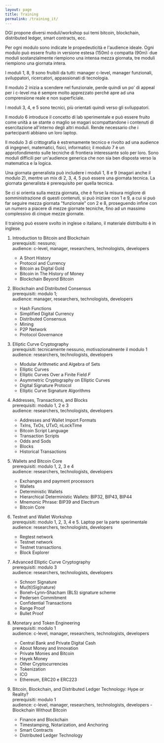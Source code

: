 ```yaml
---
layout: page
title: Training
permalink: /training_it/
---
```


DGI propone diversi moduli/workshop sui temi bitcoin, blockchain, distributed ledger, smart contracts, ecc.

Per ogni modulo sono indicate le propedeuticità e l'audience ideale. Ogni modulo può essere fruito in versione estesa (150m) o compatta (90m): due moduli sostanzialmente riempiono una intensa mezza giornata, tre moduli riempiono una giornata intera.

I moduli 1, 8, 9 sono fruibili da tutti: manager c-level, manager funzionali, sviluppatori, ricercatori, appassionati di tecnologia.

Il modulo 2 inizia a scendere nel funzionale, perde quindi un po' di appeal per i c-level ma è sempre molto apprezzato perché apre ad una comprensione reale e non superficiale.

I moduli 3, 4, e 5 sono tecnici, più orientati quindi verso gli sviluppatori.

Il modulo 6 introduce il concetto di lab sperimentale e può essere fruito come unità a se stante o maglio se magari scompattandone i contenuti di esercitazione all'interno degli altri moduli. Rende necessario che i partecipanti abbiano un loro laptop.

Il modulo 3 di crittografia è estremamente tecnico e rivolto ad una audience di ingegneri, matematici, fisici, informatici; il modulo 7 è un approfondimento sulle tecniche di frontiera interessante solo per loro. Sono moduli  difficili per un'audience generica che non sia ben disposta verso la matematica e la logica.

Una giornata generalista può includere i moduli 1, 8 e 9 (magari anche il modulo 2), mentre un mix di 2, 3, 4, 5 può essere una giornata tecnica. La giornata generalista è prerequisito per quella tecnica.

Se ci si orienta sulla mezza giornata, che è forse la misura migliore di somministrazione di questi contenuti, si può iniziare con 1 e 9, a cui si può far seguire mezza giornata "funzionale" con 2 e 8, proseguendo infine con un numero a piacere di mezze giornate tecniche, fino ad un massimo complessivo di cinque mezze giornate.

Il training può essere svolto in inglese o italiano, il materiale distribuito è in inglese.

1. Introduction to Bitcoin and Blockchain  
   prerequisiti: nessuno;  
   audience: c-level, manager, researchers, technologists, developers
    - A Short History
    - Protocol and Currency
    - Bitcoin as Digital Gold
    - Bitcoin in The History of Money
    - Blockchain Beyond Bitcoin

2. Blockchain and Distributed Consensus  
   prerequisiti: modulo 1;  
   audience: manager, researchers, technologists, developers
    - Hash Functions
    - Simplified Digital Currency
    - Distributed Consensus
    - Mining
    - P2P Network
    - Protocol Governance

3. Elliptic Curve Cryptography  
   prerequisiti: tecnicamente nessuno, motivazionalmente il modulo 1  
   audience: researchers, technologists, developers
    - Modular Arithmetic and Algebra of Sets
    - Elliptic Curves
    - Elliptic Curves Over a Finite Field 𝐹
    - Asymmetric Cryptography on Elliptic Curves
    - Digital Signature Protocol
    - Elliptic Curve Signature Algorithms

4. Addresses, Transactions, and Blocks  
   prerequisiti: modulo 1, 2 e 3  
   audience: researchers, technologists, developers
    - Addresses and Wallet Import Formats
    - TxIns, TxOs, UTxO, nLockTime
    - Bitcoin Script Language
    - Transaction Scripts
    - Odds and Sods
    - Blocks
    - Historical Transactions

5. Wallets and Bitcoin Core  
   prerequisiti: modulo 1, 2, 3 e 4  
   audience: researchers, technologists, developers
    - Exchanges and payment processors
    - Wallets
    - Deterministic Wallets
    - Hierarchical Deterministic Wallets: BIP32, BIP43, BIP44
    - Mnemonic Phrase: BIP39 and Electrum
    - Bitcoin Core

6. Testnet and Wallet Workshop  
   prerequisiti: modulo 1, 2, 3, 4 e 5. Laptop per la parte sperimentale  
   audience: researchers, technologists, developers
    - Regtest network
    - Testnet network
    - Testnet transactions
    - Block Explorer

7. Advanced Elliptic Curve Cryptography  
   prerequisiti: modulo 3  
   audience: researchers, technologists, developers
    - Schnorr Signature
    - Mu(lti)Sig(nature)
    - Boneh–Lynn–Shacham (BLS) signature scheme
    - Pedersen Commitment
    - Confidential Transactions
    - Range Proof
    - Bullet Proof

8. Monetary and Token Engineering  
   prerequisiti: modulo 1  
   audience: c-level, manager,  researchers, technologists, developers
    - Central Bank and Private Digital Cash
    - About Money and Innovation
    - Private Monies and Bitcoin
    - Hayek Money
    - Other Cryptocurrencies
    - Tokenization
    - ICO
    - Ethereum, ERC20 e ERC223

9. Bitcoin, Blockchain, and Distributed Ledger Technology: Hype or Reality?  
   prerequisiti: modulo 1  
   audience: c-level, manager,  researchers, technologists, developers    - Blockchain Without Bitcoin
    - Finance and Blockchain
    - Timestamping, Notarization, and Anchoring
    - Smart Contracts
    - Distributed Ledger Technology
